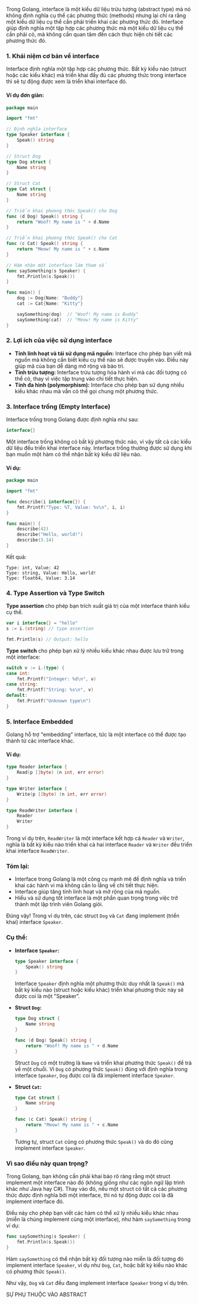 Trong Golang, interface là một kiểu dữ liệu trừu tượng (abstract type) mà nó không định nghĩa cụ thể các phương thức (methods) nhưng lại chỉ ra rằng một kiểu dữ liệu cụ thể cần phải triển khai các phương thức đó. Interface giúp định nghĩa một tập hợp các phương thức mà một kiểu dữ liệu cụ thể cần phải có, mà không cần quan tâm đến cách thực hiện chi tiết các phương thức đó.

### **1. Khái niệm cơ bản về interface**
Interface định nghĩa một tập hợp các phương thức. Bất kỳ kiểu nào (struct hoặc các kiểu khác) mà triển khai đầy đủ các phương thức trong interface thì sẽ tự động được xem là triển khai interface đó.

#### **Ví dụ đơn giản:**
```go
package main

import "fmt"

// Định nghĩa interface
type Speaker interface {
    Speak() string
}

// Struct Dog
type Dog struct {
    Name string
}

// Struct Cat
type Cat struct {
    Name string
}

// Triển khai phương thức Speak() cho Dog
func (d Dog) Speak() string {
    return "Woof! My name is " + d.Name
}

// Triển khai phương thức Speak() cho Cat
func (c Cat) Speak() string {
    return "Meow! My name is " + c.Name
}

// Hàm nhận một interface làm tham số
func saySomething(s Speaker) {
    fmt.Println(s.Speak())
}

func main() {
    dog := Dog{Name: "Buddy"}
    cat := Cat{Name: "Kitty"}

    saySomething(dog)  // "Woof! My name is Buddy"
    saySomething(cat)  // "Meow! My name is Kitty"
}
```

### **2. Lợi ích của việc sử dụng interface**
- **Tính linh hoạt và tái sử dụng mã nguồn:** Interface cho phép bạn viết mã nguồn mà không cần biết kiểu cụ thể nào sẽ được truyền vào. Điều này giúp mã của bạn dễ dàng mở rộng và bảo trì.
- **Tính trừu tượng:** Interface trừu tượng hóa hành vi mà các đối tượng có thể có, thay vì việc tập trung vào chi tiết thực hiện.
- **Tính đa hình (polymorphism):** Interface cho phép bạn sử dụng nhiều kiểu khác nhau mà vẫn có thể gọi chung một phương thức.

### **3. Interface trống (Empty Interface)**
Interface trống trong Golang được định nghĩa như sau:
```go
interface{}
```
Một interface trống không có bất kỳ phương thức nào, vì vậy tất cả các kiểu dữ liệu đều triển khai interface này. Interface trống thường được sử dụng khi bạn muốn một hàm có thể nhận bất kỳ kiểu dữ liệu nào.

#### **Ví dụ:**
```go
package main

import "fmt"

func describe(i interface{}) {
    fmt.Printf("Type: %T, Value: %v\n", i, i)
}

func main() {
    describe(42)
    describe("Hello, world!")
    describe(3.14)
}
```
Kết quả:
```
Type: int, Value: 42
Type: string, Value: Hello, world!
Type: float64, Value: 3.14
```

### **4. Type Assertion và Type Switch**
**Type assertion** cho phép bạn trích xuất giá trị của một interface thành kiểu cụ thể.

```go
var i interface{} = "hello"
s := i.(string) // type assertion

fmt.Println(s) // Output: hello
```

**Type switch** cho phép bạn xử lý nhiều kiểu khác nhau được lưu trữ trong một interface:

```go
switch v := i.(type) {
case int:
    fmt.Printf("Integer: %d\n", v)
case string:
    fmt.Printf("String: %s\n", v)
default:
    fmt.Printf("Unknown type\n")
}
```

### **5. Interface Embedded**
Golang hỗ trợ "embedding" interface, tức là một interface có thể được tạo thành từ các interface khác.

#### **Ví dụ:**
```go
type Reader interface {
    Read(p []byte) (n int, err error)
}

type Writer interface {
    Write(p []byte) (n int, err error)
}

type ReadWriter interface {
    Reader
    Writer
}
```

Trong ví dụ trên, `ReadWriter` là một interface kết hợp cả `Reader` và `Writer`, nghĩa là bất kỳ kiểu nào triển khai cả hai interface `Reader` và `Writer` đều triển khai interface `ReadWriter`.

### **Tóm lại:**
- Interface trong Golang là một công cụ mạnh mẽ để định nghĩa và triển khai các hành vi mà không cần lo lắng về chi tiết thực hiện.
- Interface giúp tăng tính linh hoạt và mở rộng của mã nguồn.
- Hiểu và sử dụng tốt interface là một phần quan trọng trong việc trở thành một lập trình viên Golang giỏi.


Đúng vậy! Trong ví dụ trên, các struct `Dog` và `Cat` đang implement (triển khai) interface `Speaker`.

### **Cụ thể:**

- **Interface `Speaker`:** 
  ```go
  type Speaker interface {
      Speak() string
  }
  ```
  Interface `Speaker` định nghĩa một phương thức duy nhất là `Speak()` mà bất kỳ kiểu nào (struct hoặc kiểu khác) triển khai phương thức này sẽ được coi là một "Speaker".

- **Struct `Dog`:**
  ```go
  type Dog struct {
      Name string
  }

  func (d Dog) Speak() string {
      return "Woof! My name is " + d.Name
  }
  ```
  Struct `Dog` có một trường là `Name` và triển khai phương thức `Speak()` để trả về một chuỗi. Vì `Dog` có phương thức `Speak()` đúng với định nghĩa trong interface `Speaker`, `Dog` được coi là đã implement interface `Speaker`.

- **Struct `Cat`:**
  ```go
  type Cat struct {
      Name string
  }

  func (c Cat) Speak() string {
      return "Meow! My name is " + c.Name
  }
  ```
  Tương tự, struct `Cat` cũng có phương thức `Speak()` và do đó cũng implement interface `Speaker`.

### **Vì sao điều này quan trọng?**

Trong Golang, bạn không cần phải khai báo rõ ràng rằng một struct implement một interface nào đó (không giống như các ngôn ngữ lập trình khác như Java hay C#). Thay vào đó, nếu một struct có tất cả các phương thức được định nghĩa bởi một interface, thì nó tự động được coi là đã implement interface đó.

Điều này cho phép bạn viết các hàm có thể xử lý nhiều kiểu khác nhau (miễn là chúng implement cùng một interface), như hàm `saySomething` trong ví dụ:
```go
func saySomething(s Speaker) {
    fmt.Println(s.Speak())
}
```
Hàm `saySomething` có thể nhận bất kỳ đối tượng nào miễn là đối tượng đó implement interface `Speaker`, ví dụ như `Dog`, `Cat`, hoặc bất kỳ kiểu nào khác có phương thức `Speak()`.

Như vậy, `Dog` và `Cat` đều đang implement interface `Speaker` trong ví dụ trên.


SỰ PHỤ THUỘC VÀO ABSTRACT